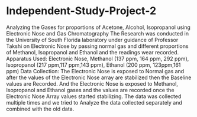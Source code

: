 # Independent-Study-Project-2
Analyzing the Gases for proportions of Acetone, Alcohol, Isopropanol using Electronic Nose and Gas Chromatography
The Research was conducted in the University of South Florida laboratory under guidance of Professor Takshi on Electronic Nose by passing normal gas and different proportions of Methanol, Isopropanol and Ethanol and the readings wear recorded. Apparatus Used:
Electronic Nose, Methanol (137 ppm, 164 ppm, 292 ppm), Isopropanol (217 ppm,117 ppm,143 ppm), Ethanol (200 ppm, 123ppm,161 ppm)
Data Collection: The Electronic Nose is exposed to Normal gas and after the values of the Electronic Nose array are stabilized then the Baseline values are Recorded. And the Electronic Nose is exposed to Methanol, Isopropanol and Ethanol gases and the values are recorded once the Electronic Nose Array values started stabilizing. The data was collected multiple times and we tried to Analyze the data collected separately and combined with the old data.
